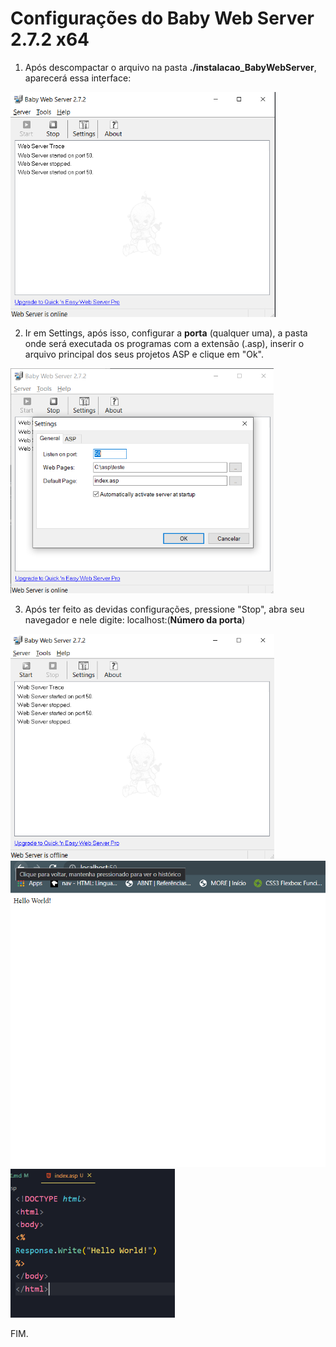# Configurações do Baby Web Server 2.7.2 x64

1. Após descompactar o arquivo na pasta **./instalacao_BabyWebServer**, aparecerá essa interface:

<img src="./img/01.png" alt="image-20220516213321146" style="zoom: 67%;" />

2. Ir em Settings, após isso, configurar a **porta** (qualquer uma), a pasta onde será executada os programas com a extensão (.asp), inserir o arquivo principal dos seus projetos ASP e clique em "Ok".

<img src="./img/02.png" alt="image-20220516213321146" style="zoom: 67%;" />

3. Após ter feito as devidas configurações, pressione "Stop", abra seu navegador e nele digite: localhost:(**Número da porta**)

<img src="./img/03.png" alt="image-20220516213321146" style="zoom: 67%;" />

<img src="./img/04.png" alt="página no navegador" style="zoom: 67%;" />

<img src="./img/05.png" alt="código .asp" style="zoom: 67%;" />

FIM.
